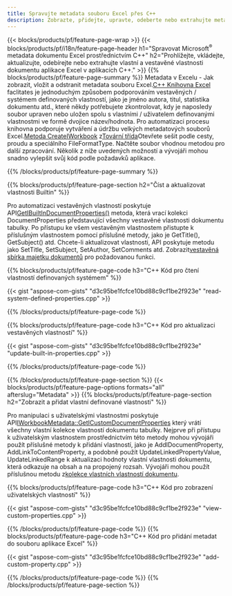 ```yaml
---
title: Spravujte metadata souboru Excel přes C++
description: Zobrazte, přidejte, upravte, odeberte nebo extrahujte metadata souborů aplikace Excel pomocí knihovny C++
---
```

{{< blocks/products/pf/feature-page-wrap >}}
{{< blocks/products/pf/i18n/feature-page-header h1="Spravovat Microsoft<sup>&reg;</sup> metadata dokumentu Excel prostřednictvím C++" h2="Prohlížejte, vkládejte, aktualizujte, odebírejte nebo extrahujte vlastní a vestavěné vlastnosti dokumentu aplikace Excel v aplikacích C++." >}}
{{% blocks/products/pf/feature-page-summary %}}
 Metadata v Excelu - Jak zobrazit, vložit a odstranit metadata souboru Excel.[C++ Knihovna Excel](/cells/cs/cpp/) faclitates je jednoduchým způsobem podporováním vestavěných / systémem definovaných vlastností, jako je jméno autora, titul, statistika dokumentu atd., které někdy potřebujete zkontrolovat, kdy je naposledy soubor upraven nebo uložen spolu s vlastními / uživatelem definovanými vlastnostmi ve formě dvojice název/hodnota. Pro automatizaci procesu knihovna podporuje vytváření a údržbu velkých metadatových souborů Excel.[Metoda CreateIWorkbook](https://reference.aspose.com/cells/cpp/class/aspose.cells.factory#a93f7282b976d2a001d44198dedaceee8) z[Tovární třída](https://reference.aspose.com/cells/cpp/class/aspose.cells.factory)Otevřete sešit podle cesty, proudu a speciálního FileFormatType. Načtěte soubor vhodnou metodou pro další zpracování. Několik z níže uvedených možností a vývojáři mohou snadno vylepšit svůj kód podle požadavků aplikace.
 
{{% /blocks/products/pf/feature-page-summary %}}

{{% blocks/products/pf/feature-page-section h2="Číst a aktualizovat vlastnosti Builtin" %}}

 Pro automatizaci vestavěných vlastností poskytuje API[GetIBuiltInDocumentProperties()](https://reference.aspose.com/cells/cpp/class/aspose.cells.metadata.i_workbook_metadata) metoda, která vrací kolekci DocumentProperties představující všechny vestavěné vlastnosti dokumentu tabulky. Po přístupu ke všem vestavěným vlastnostem přistupte k příslušným vlastnostem pomocí příslušné metody, jako je GetTitle(), GetSubject() atd. Chcete-li aktualizovat vlastnosti, API poskytuje metodu jako SetTitle, SetSubject, SetAuthor, SetComments atd. Zobrazit[vestavěná sbírka majetku dokumentů](https://reference.aspose.com/cells/cpp/class/aspose.cells.properties.i_built_in_document_property_collection) pro požadovanou funkci.

{{% blocks/products/pf/feature-page-code h3="C++ Kód pro čtení vlastností definovaných systémem" %}}

{{< gist "aspose-com-gists" "d3c95be1fcfce10bd88c9cf1be2f923e" "read-system-defined-properties.cpp" >}}

{{% /blocks/products/pf/feature-page-code %}}

{{% blocks/products/pf/feature-page-code h3="C++ Kód pro aktualizaci vestavěných vlastností" %}}

{{< gist "aspose-com-gists" "d3c95be1fcfce10bd88c9cf1be2f923e" "update-built-in-properties.cpp" >}}

{{% /blocks/products/pf/feature-page-code %}}


{{% /blocks/products/pf/feature-page-section %}}
{{< blocks/products/pf/feature-page-options formats="all" afterslug="Metadata" >}}
{{% blocks/products/pf/feature-page-section h2="Zobrazit a přidat vlastní definované vlastnosti" %}}

Pro manipulaci s uživatelskými vlastnostmi poskytuje API[IWorkbookMetadata::GetICustomDocumentProperties](https://reference.aspose.com/cells/cpp/class/aspose.cells.metadata.i_workbook_metadata#a69f0226813ce18c03ebc13b8ca691e79) který vrátí všechny vlastní kolekce vlastností dokumentu tabulky. Nejprve při přístupu k uživatelským vlastnostem prostřednictvím této metody mohou vývojáři použít příslušné metody k přidání vlastností, jako je AddIDocumentProperty, AddLinkToContentProperty, a podobně použít UpdateLinkedPropertyValue, UpdateLinkedRange k aktualizaci hodnoty vlastní vlastnosti dokumentu, která odkazuje na obsah a na propojený rozsah. Vývojáři mohou použít příslušnou metodu z[kolekce vlastních vlastností dokumentu](https://reference.aspose.com/cells/cpp/class/aspose.cells.properties.i_custom_document_property_collection).

{{% blocks/products/pf/feature-page-code h3="C++ Kód pro zobrazení uživatelských vlastností" %}}

{{< gist "aspose-com-gists" "d3c95be1fcfce10bd88c9cf1be2f923e" "view-custom-properties.cpp" >}}

{{% /blocks/products/pf/feature-page-code %}}
{{% blocks/products/pf/feature-page-code h3="C++ Kód pro přidání metadat do souboru aplikace Excel" %}}

{{< gist "aspose-com-gists" "d3c95be1fcfce10bd88c9cf1be2f923e" "add-custom-property.cpp" >}}

{{% /blocks/products/pf/feature-page-code %}}
{{% /blocks/products/pf/feature-page-section %}}
